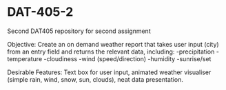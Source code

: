 # DAT-405-2
Second DAT405 repository for second assignment

Objective:
Create an on demand weather report that takes user input (city) from an entry field and returns the relevant data, including:
 -precipitation
 -temperature
 -cloudiness
 -wind (speed/direction)
 -humidity
 -sunrise/set

 Desirable Features:
 Text box for user input, animated weather visualiser (simple rain, wind, snow, sun, clouds), neat data presentation.
